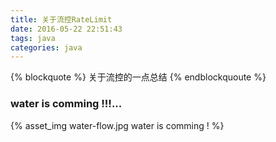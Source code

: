 ```yaml
---
title: 关于流控RateLimit
date: 2016-05-22 22:51:43
tags: java
categories: java
---
```


{% blockquote %}
 关于流控的一点总结
{% endblockquoute %}
### water is comming !!!...
{% asset_img water-flow.jpg water is comming ! %}
